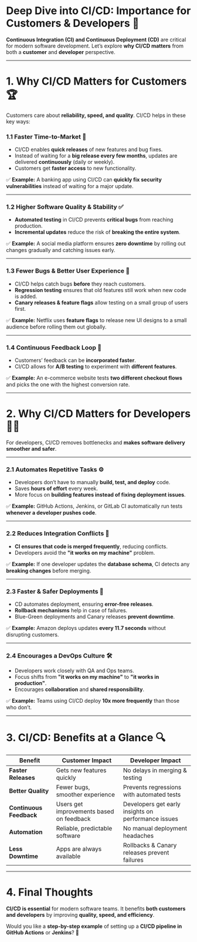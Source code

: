 # **Deep Dive into CI/CD: Importance for Customers & Developers 🚀**  

**Continuous Integration (CI) and Continuous Deployment (CD)** are critical for modern software development. Let’s explore **why CI/CD matters** from both a **customer** and **developer** perspective.  

---

# **1. Why CI/CD Matters for Customers 🏆**  

Customers care about **reliability, speed, and quality**. CI/CD helps in these key ways:  

### **1.1 Faster Time-to-Market 🚀**  
- CI/CD enables **quick releases** of new features and bug fixes.  
- Instead of waiting for a **big release every few months**, updates are delivered **continuously** (daily or weekly).  
- Customers get **faster access** to new functionality.  

✅ **Example:** A banking app using CI/CD can **quickly fix security vulnerabilities** instead of waiting for a major update.  

---

### **1.2 Higher Software Quality & Stability ✅**  
- **Automated testing** in CI/CD prevents **critical bugs** from reaching production.  
- **Incremental updates** reduce the risk of **breaking the entire system**.  

✅ **Example:** A social media platform ensures **zero downtime** by rolling out changes gradually and catching issues early.  

---

### **1.3 Fewer Bugs & Better User Experience 🔧**  
- CI/CD helps catch bugs **before** they reach customers.  
- **Regression testing** ensures that old features still work when new code is added.  
- **Canary releases & feature flags** allow testing on a small group of users first.  

✅ **Example:** Netflix uses **feature flags** to release new UI designs to a small audience before rolling them out globally.  

---

### **1.4 Continuous Feedback Loop 🔄**  
- Customers’ feedback can be **incorporated faster**.  
- CI/CD allows for **A/B testing** to experiment with **different features**.  

✅ **Example:** An e-commerce website tests **two different checkout flows** and picks the one with the highest conversion rate.  

---

# **2. Why CI/CD Matters for Developers 👨‍💻**  

For developers, CI/CD removes bottlenecks and **makes software delivery smoother and safer**.  

---

### **2.1 Automates Repetitive Tasks ⚙️**  
- Developers don’t have to manually **build, test, and deploy** code.  
- Saves **hours of effort** every week.  
- More focus on **building features instead of fixing deployment issues**.  

✅ **Example:** GitHub Actions, Jenkins, or GitLab CI automatically run tests **whenever a developer pushes code**.  

---

### **2.2 Reduces Integration Conflicts 🤝**  
- **CI ensures that code is merged frequently**, reducing conflicts.  
- Developers avoid the **"it works on my machine"** problem.  

✅ **Example:** If one developer updates the **database schema**, CI detects any **breaking changes** before merging.  

---

### **2.3 Faster & Safer Deployments 🚀**  
- CD automates deployment, ensuring **error-free releases**.  
- **Rollback mechanisms** help in case of failures.  
- Blue-Green deployments and Canary releases **prevent downtime**.  

✅ **Example:** Amazon deploys updates **every 11.7 seconds** without disrupting customers.  

---

### **2.4 Encourages a DevOps Culture 🛠**  
- Developers work closely with QA and Ops teams.  
- Focus shifts from **"it works on my machine"** to **"it works in production"**.  
- Encourages **collaboration** and **shared responsibility**.  

✅ **Example:** Teams using CI/CD deploy **10x more frequently** than those who don’t.  

---

# **3. CI/CD: Benefits at a Glance 🔍**  

| Benefit | Customer Impact | Developer Impact |
|---------|---------------|----------------|
| **Faster Releases** | Gets new features quickly | No delays in merging & testing |
| **Better Quality** | Fewer bugs, smoother experience | Prevents regressions with automated tests |
| **Continuous Feedback** | Users get improvements based on feedback | Developers get early insights on performance issues |
| **Automation** | Reliable, predictable software | No manual deployment headaches |
| **Less Downtime** | Apps are always available | Rollbacks & Canary releases prevent failures |

---

# **4. Final Thoughts**  

**CI/CD is essential** for modern software teams. It benefits **both customers and developers** by improving **quality, speed, and efficiency**.  

Would you like a **step-by-step example** of setting up a **CI/CD pipeline in GitHub Actions** or **Jenkins**? 🚀
